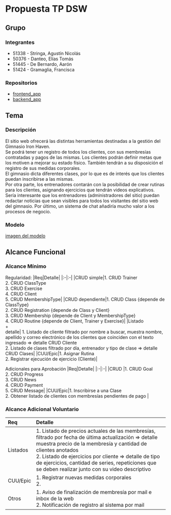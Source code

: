 # Propuesta TP DSW

## Grupo
### Integrantes
* 51338 - Stringa, Agustín Nicolás
* 50376	- Danteo, Elías Tomás
* 51445 - De Bernardo, Aarón
* 51424 - Gramaglia, Francisca 

### Repositorios
* [frontend_app](https://github.com/AgustinStringa/tp-dsw-frontendapp)
* [backend_app](https://github.com/AgustinStringa/tp-dsw-backendapp)

## Tema
### Descripción
El sitio web ofrecerá las distintas herramientas destinadas a la gestión del Gimnasio Iron Haven.<br>
Se podrá tener un registro de todos los clientes, con sus membresías contratadas y pagos de las mismas. Los clientes podrán definir metas que los motiven a mejorar su estado físico. También tendrán a su disposición el registro de sus medidas corporales.<br>
El gimnasio dicta diferentes clases, por lo que es de interés que los clientes puedan inscribirse a las mismas.<br>
Por otra parte, los entrenadores contarán con la posibilidad de crear rutinas para los clientes, asignando ejercicios que tendrán videos explicativos.<br>
Sería interesante que los entrenadores (administradores del sitio) puedan redactar noticias que sean visibles para todos los visitantes del sitio web del gimnasio. Por último, un sistema de chat añadiría mucho valor a los procesos de negocio.


### Modelo
[imagen del modelo](https://github.com/AgustinStringa/tp-dsw-proposal/blob/main/modelo_dominio.drawio.pdf)


## Alcance Funcional 

### Alcance Mínimo 

Regularidad:
|Req|Detalle|
|:-|:-|
|CRUD simple|1. CRUD Trainer<br>2. CRUD ClassType<br>3. CRUD Exercise<br>4. CRUD Client<br>5. CRUD MembershipType|
|CRUD dependiente|1. CRUD Class {depende de ClassType}<br>2. CRUD  Registration {depende de Class y Client}<br>3. CRUD Membership {depende de Client y MembershipType}<br>4. CRUD Routine {depende de Client, Trainer y Exercise}|
|Listado<br>+<br>detalle| 1. Listado de cliente filtrado por nombre a buscar, muestra nombre, apellido y correo electrónico de los clientes que coinciden con el texto ingresado => detalle CRUD Cliente<br> 2. Listado de clases filtrado por día, entrenador y tipo de clase => detalle CRUD Clases|
|CUU/Epic|1. Asignar Rutina<br>2. Registrar ejecución de ejercicio (Cliente)|


Adicionales para Aprobación
|Req|Detalle|
|:-|:-|
|CRUD |1. CRUD Goal<br>2. CRUD Progress<br>3. CRUD News<br>4. CRUD Payment<br>5. CRUD Message|
|CUU/Epic|1. Inscribirse a una Clase<br>2. Obtener listado de clientes con membresías pendientes de pago |


### Alcance Adicional Voluntario

|Req|Detalle|
|:-|:-|
|Listados |1.  Listado de precios actuales de las membresías, filtrado por fecha de última actualización => detalle muestra precio de la membresía y cantidad de clientes anotados <br>2. Listado de ejercicios por cliente => detalle de tipo de ejercicios, cantidad de series, repeticiones que se deben realizar junto con su video descriptivo |
|CUU/Epic|1. Registrar nuevas medidas corporales<br>2. |
|Otros|1. Aviso de finalización de membresía por mail e inbox de la web<br>2. Notificación de registro al sistema por mail|
